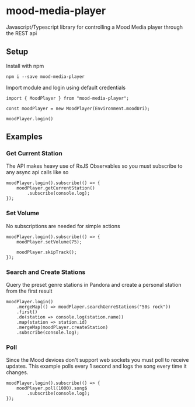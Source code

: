 # mood-media-player
Javascript/Typescript library for controlling a Mood Media player through the REST api

## Setup

Install with npm

```
npm i --save mood-media-player
```

Import module and login using default credentials

```
import { MoodPlayer } from "mood-media-player";

const moodPlayer = new MoodPlayer(Environment.moodUri);

moodPlayer.login()
```

## Examples

### Get Current Station

The API makes heavy use of RxJS Observables so you must subscribe to any async api calls like so

```
moodPlayer.login().subscribe(() => {
    moodPlayer.getCurrentStation()
        .subscribe(console.log);
});
```

### Set Volume

No subscriptions are needed for simple actions

```
moodPlayer.login().subscribe(() => {
    moodPlayer.setVolume(75);
    
    moodPlayer.skipTrack();
});
```

### Search and Create Stations

Query the preset genre stations in Pandora and create a personal station from the first result

```
moodPlayer.login()
    .mergeMap(() => moodPlayer.searchGenreStations("50s rock"))
    .first()
    .do(station => console.log(station.name))
    .map(station => station.id)
    .mergeMap(moodPlayer.createStation)
    .subscribe(console.log);
```

### Poll

Since the Mood devices don't support web sockets you must poll to receive updates. This example polls every 1 second and logs the song every time it changes.

```
moodPlayer.login().subscribe(() => {
    moodPlayer.poll(1000).song$
        .subscribe(console.log);
});
```
